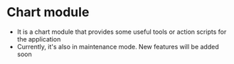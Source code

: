 # Chart module

- It is a chart module that provides some useful tools or action scripts for the application
- Currently, it's also in maintenance mode. New features will be added soon

<!-- https://blog.logrocket.com/working-with-go-images/ -->
<!-- https://blog.logrocket.com/visualizing-data-go-echarts/ -->
